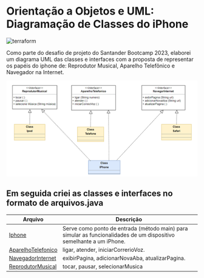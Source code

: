 # Orientação a Objetos e UML: Diagramação de Classes do iPhone

![terraform](https://img.shields.io/badge/-UML-white?style=for-the-badge&logo=UML&color=ec63a1&logoColor=white)

Como parte do desafio de projeto do Santander Bootcamp 2023, elaborei um diagrama UML das classes e interfaces com a proposta de representar os papéis do iphone de: Reprodutor Musical, Aparelho Telefônico e Navegador na Internet.

![Alt text](./src/img/POO-Desafio.png)

## Em seguida criei as classes e interfaces no formato de arquivos.java

| Arquivo                          | Descrição                                           |
|----------------------------------|-----------------------------------------------------|
| [Iphone](https://github.com/DurezahGeek/Diagramacao-de-classes-do-iphone/tree/main/src/IPhone)    |Serve como ponto de entrada (método main) para simular as funcionalidades de um dispositivo semelhante a um iPhone.       |
| [AparelhoTelefonico](https://github.com/DurezahGeek/Diagramacao-de-classes-do-iphone/tree/main/src/IPhone/AparelhoTelefonico)    | ligar, atender, iniciarCorrerioVoz.   |
| [NavegadorInternet](https://github.com/DurezahGeek/Diagramacao-de-classes-do-iphone/tree/main/src/IPhone/NavegadorInternet)        | exibirPagina, adicionarNovaAba, atualizarPagina.   |
| [ReprodutorMusical](https://github.com/DurezahGeek/Diagramacao-de-classes-do-iphone/tree/main/src/IPhone/ReprodutorMusical)        | tocar, pausar, selecionarMusica   |


